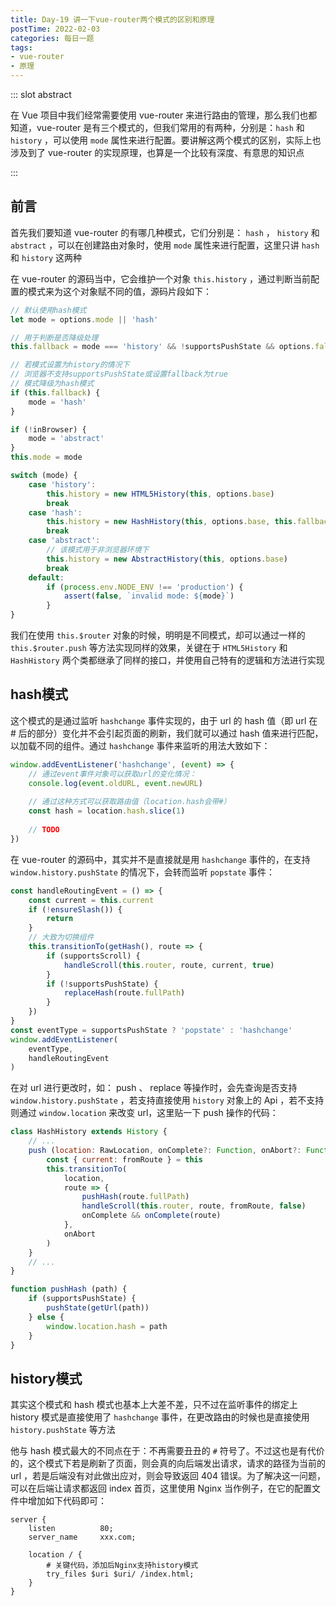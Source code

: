 ```yaml
---
title: Day-19 讲一下vue-router两个模式的区别和原理
postTime: 2022-02-03
categories: 每日一题
tags: 
- vue-router
- 原理
---
```

::: slot abstract

在 Vue 项目中我们经常需要使用 vue-router 来进行路由的管理，那么我们也都知道，vue-router 是有三个模式的，但我们常用的有两种，分别是：`hash` 和 `history` ，可以使用 `mode` 属性来进行配置。要讲解这两个模式的区别，实际上也涉及到了 vue-router 的实现原理，也算是一个比较有深度、有意思的知识点

:::



## 前言

首先我们要知道 vue-router 的有哪几种模式，它们分别是： `hash` ， `history` 和 `abstract` ，可以在创建路由对象时，使用 `mode` 属性来进行配置，这里只讲 `hash` 和 `history` 这两种

在 vue-router 的源码当中，它会维护一个对象 `this.history` ，通过判断当前配置的模式来为这个对象赋不同的值，源码片段如下：

~~~js
// 默认使用hash模式
let mode = options.mode || 'hash'

// 用于判断是否降级处理
this.fallback = mode === 'history' && !supportsPushState && options.fallback !== false

// 若模式设置为history的情况下
// 浏览器不支持supportsPushState或设置fallback为true
// 模式降级为hash模式
if (this.fallback) {
    mode = 'hash'
}

if (!inBrowser) {
    mode = 'abstract'
}
this.mode = mode

switch (mode) {
    case 'history':
        this.history = new HTML5History(this, options.base)
        break
    case 'hash':
        this.history = new HashHistory(this, options.base, this.fallback)
        break
    case 'abstract':
        // 该模式用于非浏览器环境下
        this.history = new AbstractHistory(this, options.base)
        break
    default:
        if (process.env.NODE_ENV !== 'production') {
            assert(false, `invalid mode: ${mode}`)
        }
}
~~~

我们在使用 `this.$router` 对象的时候，明明是不同模式，却可以通过一样的 `this.$router.push` 等方法实现同样的效果，关键在于 `HTML5History` 和 `HashHistory` 两个类都继承了同样的接口，并使用自己特有的逻辑和方法进行实现



## hash模式

这个模式的是通过监听 `hashchange` 事件实现的，由于 url 的 hash 值（即 url 在 # 后的部分）变化并不会引起页面的刷新，我们就可以通过 hash 值来进行匹配，以加载不同的组件。通过 `hashchange` 事件来监听的用法大致如下：

~~~js
window.addEventListener('hashchange', (event) => {
    // 通过event事件对象可以获取url的变化情况：
    console.log(event.oldURL, event.newURL)
    
    // 通过这种方式可以获取路由值（location.hash会带#）
    const hash = location.hash.slice(1)
    
    // TODO
})
~~~

在 vue-router 的源码中，其实并不是直接就是用 `hashchange` 事件的，在支持 `window.history.pushState` 的情况下，会转而监听 `popstate` 事件：

~~~js
const handleRoutingEvent = () => {
    const current = this.current
    if (!ensureSlash()) {
        return
    }
    // 大致为切换组件
    this.transitionTo(getHash(), route => {
        if (supportsScroll) {
            handleScroll(this.router, route, current, true)
        }
        if (!supportsPushState) {
            replaceHash(route.fullPath)
        }
    })
}
const eventType = supportsPushState ? 'popstate' : 'hashchange'
window.addEventListener(
    eventType,
    handleRoutingEvent
)
~~~

在对 url 进行更改时，如： push 、 replace 等操作时，会先查询是否支持 `window.history.pushState` ，若支持直接使用 `history` 对象上的 Api ，若不支持则通过 `window.location` 来改变 url，这里贴一下 push 操作的代码：

~~~js
class HashHistory extends History {
    // ...
    push (location: RawLocation, onComplete?: Function, onAbort?: Function) {
        const { current: fromRoute } = this
        this.transitionTo(
            location,
            route => {
                pushHash(route.fullPath)
                handleScroll(this.router, route, fromRoute, false)
                onComplete && onComplete(route)
            },
            onAbort
        )
    }
    // ...
}

function pushHash (path) {
    if (supportsPushState) {
        pushState(getUrl(path))
    } else {
        window.location.hash = path
    }
}
~~~



## history模式

其实这个模式和 hash 模式也基本上大差不差，只不过在监听事件的绑定上 history 模式是直接使用了 `hashchange` 事件，在更改路由的时候也是直接使用 `history.pushState` 等方法

他与 hash 模式最大的不同点在于：不再需要丑丑的 `#` 符号了。不过这也是有代价的，这个模式下若是刷新了页面，则会真的向后端发出请求，请求的路径为当前的 url ，若是后端没有对此做出应对，则会导致返回 404 错误。为了解决这一问题，可以在后端让请求都返回 index 首页，这里使用 Nginx 当作例子，在它的配置文件中增加如下代码即可：

~~~
server {
    listen          80;
    server_name     xxx.com;

    location / {
        # 关键代码，添加后Nginx支持history模式
        try_files $uri $uri/ /index.html;
    }
}
~~~

